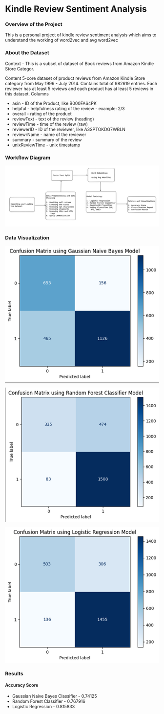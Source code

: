 # Kindle Review Sentiment Analysis

### Overview of the Project
This is a personal project of kindle review sentiment analysis  which aims to understand the working of word2vec and avg word2vec

### About the Dataset

Context - This is a subset of dataset of Book reviews from Amazon Kindle Store Categor.

Content 5-core dataset of product reviews from Amazon Kindle Store category from May 1996 - July 2014. Contains total of 982619 entries. Each reviewer has at least 5 reviews and each product has at least 5 reviews in this dataset. Columns

*   asin - ID of the Product, like B000FA64PK
*   helpful - helpfulness rating of the review - example: 2/3
*   overall - rating of the product
*   reviewText - text of the review (heading)
*   reviewTime - time of the review (raw)
*   reviewerID - ID of the reviewer, like A3SPTOKDG7WBLN
*   reviewrName - name of the reviewer
*   summary - summary of the review
*   unixReviewTime - unix timestamp

### Workflow Diagram
![Worflow Diagram of the Project](https://github.com/ratul-07/kindle-review-sentiment-analysis/blob/main/Images/Workflow%20Diagram.png)

### Data Visualization

  ![Confusion Matrix using GNB](https://github.com/ratul-07/kindle-review-sentiment-analysis/blob/main/Images/GaussianNB%20CM%20KindleRA.png)


  ![Confusion Matrix using RF](https://github.com/ratul-07/kindle-review-sentiment-analysis/blob/main/Images/RandomForest%20CM%20KindleRA.png)


  ![Confusion Matrix using LR](https://github.com/ratul-07/kindle-review-sentiment-analysis/blob/main/Images/LogisticRegression%20CM%20%20KindleRA.png)

### Results
#### Accuracy Score

* Gaussian Naive Bayes Classifier - 0.74125
* Random Forest Classifier - 0.767916
* Logistic Regression - 0.815833
  

